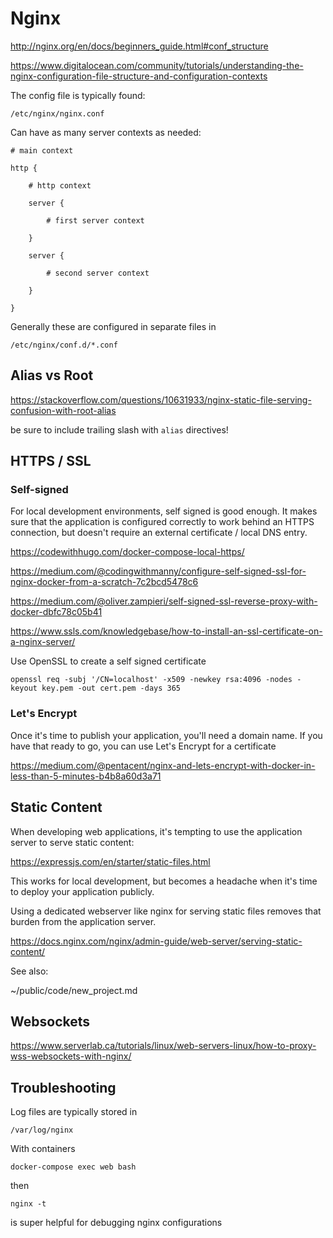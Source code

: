 # Nginx

http://nginx.org/en/docs/beginners_guide.html#conf_structure

https://www.digitalocean.com/community/tutorials/understanding-the-nginx-configuration-file-structure-and-configuration-contexts

The config file is typically found:

    /etc/nginx/nginx.conf

Can have as many server contexts as needed:

```
# main context

http {

    # http context

    server {

        # first server context

    }

    server {

        # second server context

    }

}
```

Generally these are configured in separate files in 

    /etc/nginx/conf.d/*.conf


## Alias vs Root

https://stackoverflow.com/questions/10631933/nginx-static-file-serving-confusion-with-root-alias

be sure to include trailing slash with `alias` directives!

## HTTPS / SSL

### Self-signed

For local development environments, self signed is good enough. It makes sure that the application is configured correctly to work behind an HTTPS connection, but doesn't require an external certificate / local DNS entry. 

https://codewithhugo.com/docker-compose-local-https/

https://medium.com/@codingwithmanny/configure-self-signed-ssl-for-nginx-docker-from-a-scratch-7c2bcd5478c6

https://medium.com/@oliver.zampieri/self-signed-ssl-reverse-proxy-with-docker-dbfc78c05b41

https://www.ssls.com/knowledgebase/how-to-install-an-ssl-certificate-on-a-nginx-server/

Use OpenSSL to create a self signed certificate

    openssl req -subj '/CN=localhost' -x509 -newkey rsa:4096 -nodes -keyout key.pem -out cert.pem -days 365


### Let's Encrypt

Once it's time to publish your application, you'll need a domain name. If you have that ready to go, you can use Let's Encrypt for a certificate

https://medium.com/@pentacent/nginx-and-lets-encrypt-with-docker-in-less-than-5-minutes-b4b8a60d3a71


## Static Content

When developing web applications, it's tempting to use the application server to serve static content:

https://expressjs.com/en/starter/static-files.html

This works for local development, but becomes a headache when it's time to deploy your application publicly. 

Using a dedicated webserver like nginx for serving static files removes that burden from the application server.

https://docs.nginx.com/nginx/admin-guide/web-server/serving-static-content/

See also:

~/public/code/new_project.md

## Websockets

https://www.serverlab.ca/tutorials/linux/web-servers-linux/how-to-proxy-wss-websockets-with-nginx/

## Troubleshooting

Log files are typically stored in 

    /var/log/nginx

With containers

    docker-compose exec web bash

then

    nginx -t 

is super helpful for debugging nginx configurations
